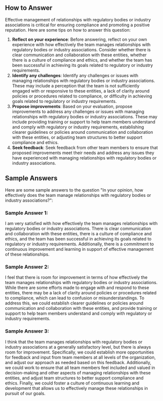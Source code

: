 

How to Answer
-------------

Effective management of relationships with regulatory bodies or industry associations is critical for ensuring compliance and promoting a positive reputation. Here are some tips on how to answer this question:

1. **Reflect on your experience**: Before answering, reflect on your own experience with how effectively the team manages relationships with regulatory bodies or industry associations. Consider whether there is clear communication and collaboration with these entities, whether there is a culture of compliance and ethics, and whether the team has been successful in achieving its goals related to regulatory or industry requirements.
2. **Identify any challenges**: Identify any challenges or issues with managing relationships with regulatory bodies or industry associations. These may include a perception that the team is not sufficiently engaged with or responsive to these entities, a lack of clarity around policies or procedures related to compliance, or difficulty in achieving goals related to regulatory or industry requirements.
3. **Propose improvements**: Based on your evaluation, propose improvements to address any challenges or issues with managing relationships with regulatory bodies or industry associations. These may include providing training or support to help team members understand and comply with regulatory or industry requirements, establishing clearer guidelines or policies around communication and collaboration with these entities, or adjusting team structures to better support compliance and ethics.
4. **Seek feedback**: Seek feedback from other team members to ensure that proposed improvements meet their needs and address any issues they have experienced with managing relationships with regulatory bodies or industry associations.

Sample Answers
--------------

Here are some sample answers to the question "In your opinion, how effectively does the team manage relationships with regulatory bodies or industry associations?":

### Sample Answer 1:

I am very satisfied with how effectively the team manages relationships with regulatory bodies or industry associations. There is clear communication and collaboration with these entities, there is a culture of compliance and ethics, and the team has been successful in achieving its goals related to regulatory or industry requirements. Additionally, there is a commitment to continuous improvement and learning in support of effective management of these relationships.

### Sample Answer 2:

I feel that there is room for improvement in terms of how effectively the team manages relationships with regulatory bodies or industry associations. While there are some efforts made to engage with and respond to these entities, there may be a lack of clarity around policies or procedures related to compliance, which can lead to confusion or misunderstandings. To address this, we could establish clearer guidelines or policies around communication and collaboration with these entities, and provide training or support to help team members understand and comply with regulatory or industry requirements.

### Sample Answer 3:

I think that the team manages relationships with regulatory bodies or industry associations at a generally satisfactory level, but there is always room for improvement. Specifically, we could establish more opportunities for feedback and input from team members at all levels of the organization, and adjust our approach as needed based on this feedback. Additionally, we could work to ensure that all team members feel included and valued in decision-making and other aspects of managing relationships with these entities, and adjust team structures to better support compliance and ethics. Finally, we could foster a culture of continuous learning and development that allows us to effectively manage these relationships in pursuit of our goals.
